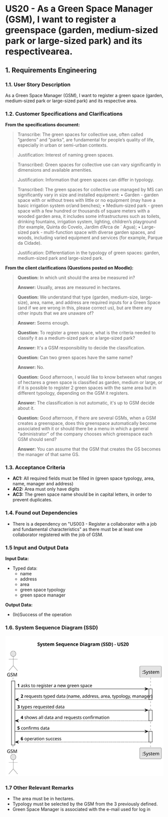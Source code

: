 # US20 - As a Green Space Manager (GSM), I want to register a greenspace (garden, medium-sized park or large-sized park) and its respectivearea.


## 1. Requirements Engineering

### 1.1. User Story Description

As a Green Space Manager (GSM), I want to register a green space (garden, medium-sized park or large-sized park) and its respective area.

### 1.2. Customer Specifications and Clarifications 

**From the specifications document:**

>	Transcribe: The green spaces for collective use, often called ”gardens” and ”parks”, are fundamental for people’s quality of life, especially in urban or semi-urban contexts. 
>
> Justification: Interest of naming green spaces.

>	Transcribed: Green spaces for collective use can vary significantly in dimensions and available amenities.
>
> Justification: Information that green spaces can differ in typology.

>	Transcribed: The green spaces for collective use managed by MS can significantly vary in size and installed equipment:
• Garden - garden space with or without trees with little or no equipment (may have a basic irrigation system or/and benches);
• Medium-sized park - green space with a few hundred or thousands of square meters with a wooded garden area, it includes some infrastructures such as toilets, drinking fountains, irrigation system, lighting, children’s playground (for example, Quinta do Covelo, Jardim d’Arca de ´ Agua);
• Large-sized park - multi-function space with diverse garden spaces, and woods, including varied equipment and services (for example, Parque da Cidade).
>
> Justification: Differentiation in the typology of green spaces: garden, medium-sized park and large-sized park.

**From the client clarifications (Questions posted on Moodle):**

> **Question:** In which unit should the area be measured in?
>
> **Answer:**  Usually, areas are measured in hectares.

> **Question:** We understand that type (garden, medium-size, large-size), area, name, and address are required inputs for a Green Space (and if we are wrong in this, please correct us), but are there any other inputs that we are unaware of?
>
> **Answer:** Seems enough.

> **Question:** To register a green space, what is the criteria needed to classify it as a medium-sized park or a large-sized park?
>
> **Answer:** It's a GSM responsibility to decide the classification.

> **Question:** Can two green spaces have the same name?
>
> **Answer:** No.

> **Question:** Good afternoon, I would like to know between what ranges of hectares a green space is classified as garden, medium or large, or if it is possible to register 2 green spaces with the same area but in different typology, depending on the GSM it registers.
>
> **Answer:** The classification is not automatic, it's up to GSM decide about it.

> **Question:** Good afternoon, if there are several GSMs, when a GSM creates a greenspace, does this greenspace automatically become associated with it or should there be a menu in which a general "administrator" of the company chooses which greenspace each GSM should send?
>
> **Answer:** You can assume that the GSM that creates the GS becomes the manager of that same GS.
### 1.3. Acceptance Criteria

* **AC1:** All required fields must be filled in (green space typology, area, name, manager and address)
* **AC2:** Area must only have digits
* **AC3:** The green space name should be in capital letters, in order to prevent duplicates.



### 1.4. Found out Dependencies

* There is a dependency on "US003 - Register a collaborator with a job and fundamental characteristics" as there must be at least one collaborator registered with the job of GSM.

### 1.5 Input and Output Data

**Input Data:**

* Typed data:
    * name
    * address
    * area
    * green space typology
    * green space manager


**Output Data:**

* (In)Success of the operation

### 1.6. System Sequence Diagram (SSD)


![System Sequence Diagram - Alternative One](svg/us20-system-sequence-diagram.svg)


### 1.7 Other Relevant Remarks

* The area must be in hectares.
* Typology must be selected by the GSM from the 3 previously defined.
* Green Space Manager is associated with the e-mail used for log in
